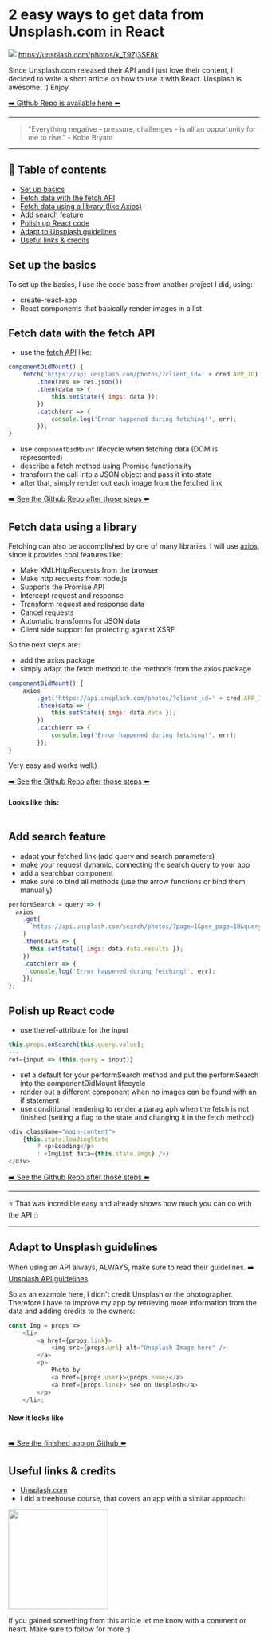 # 2 easy ways to get data from Unsplash.com in  React
[<img src="https://images.unsplash.com/photo-1497493292307-31c376b6e479?dpr=2&auto=format&fit=crop&w=1199&h=799&q=80&cs=tinysrgb&crop=&bg=">](
https://unsplash.com/photos/k_T9Zj3SE8k)
https://unsplash.com/photos/k_T9Zj3SE8k

Since Unsplash.com released their API and I just love their content, I decided to write a short article on how to use it with React. Unsplash is awesome! :) Enjoy.

[➡️ Github Repo is available here ⬅️](https://github.com/DDCreationStudios/fetchingInReact)

---
>"Everything negative - pressure, challenges - is all an opportunity for me to rise." - Kobe Bryant
---

## 📄 Table of contents


* [Set up basics](#set-up-basics)
* [Fetch data with the fetch API](#fetch-data-with-the-fetch-api)
* [Fetch data using a library (like Axios)](#fetch-data-using-a-library-like-axios)
* [Add search feature](#add-search-feature)
* [Polish up React code](#polish-up-react-code)
* [Adapt to Unsplash guidelines](#adapt-to-unsplash-guidelines)
* [Useful links & credits](#useful-links-credits)


## Set up the basics

To set up the basics, I use the code base from another project I did, using:

- create-react-app
- React components that basically render images in a list

## Fetch data with the fetch API

- use  the [fetch API](https://developer.mozilla.org/en-US/docs/Web/API/Fetch_API) like:

```javascript
componentDidMount() {
	fetch('https://api.unsplash.com/photos/?client_id=' + cred.APP_ID)
		.then(res => res.json())
		.then(data => {
			this.setState({ imgs: data });
		})
		.catch(err => {
			console.log('Error happened during fetching!', err);
		});
}
```
- use `componentDidMount` lifecycle when fetching data (DOM is represented)
- describe a fetch method using Promise functionality
- transform the call into a JSON object and pass it into state
- after that, simply render out each image from the fetched link

[➡️ See the Github Repo after those steps ⬅️](https://github.com/DDCreationStudios/fetchingInReact/tree/basicFetch)

## Fetch data using a library

Fetching can also be accomplished by one of many libraries. I will use [axios](https://github.com/mzabriskie/axios), since it provides cool features like:
- Make XMLHttpRequests from the browser
- Make http requests from node.js
- Supports the Promise API
- Intercept request and response
- Transform request and response data
- Cancel requests
- Automatic transforms for JSON data
- Client side support for protecting against XSRF

So the next steps are:
- add the axios package
- simply adapt the fetch method to the methods from the axios package

```javascript
componentDidMount() {
	axios
		.get('https://api.unsplash.com/photos/?client_id=' + cred.APP_ID)
		.then(data => {
			this.setState({ imgs: data.data });
		})
		.catch(err => {
			console.log('Error happened during fetching!', err);
		});
}
```

Very easy and works well:)

[➡️ See the Github Repo after those steps ⬅️](https://github.com/DDCreationStudios/fetchingInReact/tree/basicFetch)

#### Looks like this:
<img src="../assets/RFETCH/Screenshot1.png" alt=""/>

## Add search feature

- adapt your fetched link (add query and search parameters)
- make your request dynamic, connecting the search query to your app
- add a searchbar component
- make sure to bind all methods (use the arrow functions or bind them manually)

```javascript
performSearch = query => {
  axios
    .get(
      `https://api.unsplash.com/search/photos/?page=1&per_page=10&query=${query}&client_id=${cred.APP_ID}`
    )
    .then(data => {
      this.setState({ imgs: data.data.results });
    })
    .catch(err => {
      console.log('Error happened during fetching!', err);
    });
};
```

## Polish up React code

- use the ref-attribute for the input
```javascript
this.props.onSearch(this.query.value);
---
ref={input => (this.query = input)}
```

-  set a default for your performSearch method and put the performSearch into the componentDidMount lifecycle
- render out a different component when no images can be found with an if statement
- use conditional rendering to render a paragraph when the fetch is not finished (setting a flag to the state and changing it in the fetch method)

```javascript
<div className="main-content">
	{this.state.loadingState
		? <p>Loading</p>
		: <ImgList data={this.state.imgs} />}
</div>
```


[➡️ See the Github Repo after those steps ⬅️](https://github.com/DDCreationStudios/fetchingInReact/tree/axiosSearch
)

___
⭐ That was incredible easy and already shows how much you can do with the API :)
___

## Adapt to Unsplash guidelines

When using an API always, ALWAYS, make sure to read their guidelines.
➡️ [Unsplash API guidelines](https://community.unsplash.com/developersblog/unsplash-api-guidelines)

So as an example here, I didn't credit Unsplash or the photographer. Therefore I have to improve my app by retrieving more information from the data and adding credits to the owners:

```javascript
const Img = props =>
	<li>
		<a href={props.link}>
			<img src={props.url} alt="Unsplash Image here" />
		</a>
		<p>
			Photo by
			<a href={props.user}>{props.name}</a>
			<a href={props.link}> See on Unsplash</a>
		</p>
	</li>;
```

#### Now it looks like

<img src="../assets/RFETCH/Screenshot2.png" alt=""/>



[➡️ See the finished app on Github ⬅️](https://github.com/DDCreationStudios/fetchingInReact
)


## Useful links & credits

- [Unsplash.com](https://unsplash.com/)
- I did a treehouse course, that covers an app with a similar approach:

<a href="http://referrals.trhou.se/danieldeutsch3" target="_blank"><img src="https://static.teamtreehouse.com/assets/content/referral-badge-grn.png" height="200"/></a>

If you gained something from this article let me know with a comment or heart. Make sure to follow for more :)


<!-- Written by Daniel Deutsch (deudan1010@gmail.com) -->
